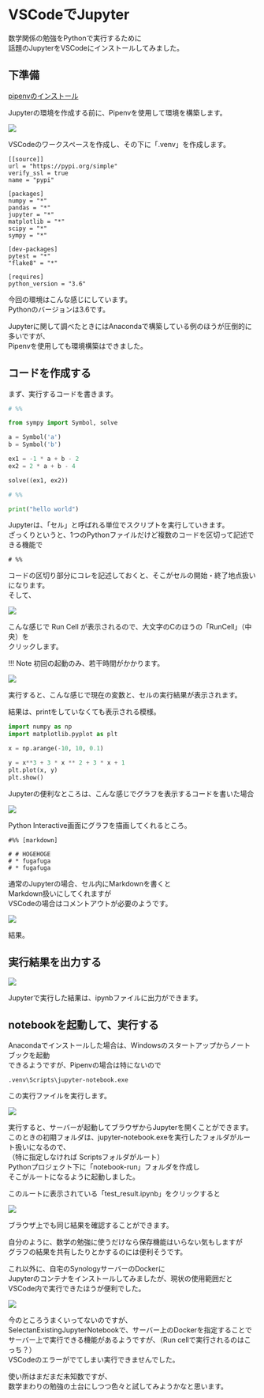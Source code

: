 # VSCodeでJupyter

<!-- SUMMARY:VSCodeでJupyter -->

数学関係の勉強をPythonで実行するために  
話題のJupyterをVSCodeにインストールしてみました。  

## 下準備

[pipenvのインストール](/10_Programming/00_PG_setup/pipenv_statup/)

Jupyterの環境を作成する前に、Pipenvを使用して環境を構築します。  

![](https://gyazo.com/bb59a891a8dea4b109982792059b6795.png)

VSCodeのワークスペースを作成し、その下に「.venv」を作成します。  

```Pipfile
[[source]]
url = "https://pypi.org/simple"
verify_ssl = true
name = "pypi"

[packages]
numpy = "*"
pandas = "*"
jupyter = "*"
matplotlib = "*"
scipy = "*"
sympy = "*"

[dev-packages]
pytest = "*"
"flake8" = "*"

[requires]
python_version = "3.6"
```
今回の環境はこんな感じにしています。  
Pythonのバージョンは3.6です。  
  
Jupyterに関して調べたときにはAnacondaで構築している例のほうが圧倒的に多いですが、  
Pipenvを使用しても環境構築はできました。

## コードを作成する

まず、実行するコードを書きます。

```python
# %%

from sympy import Symbol, solve

a = Symbol('a')
b = Symbol('b')

ex1 = -1 * a + b - 2
ex2 = 2 * a + b - 4

solve((ex1, ex2))

# %%

print("hello world")
```


Jupyterは、「セル」と呼ばれる単位でスクリプトを実行していきます。  
ざっくりというと、1つのPythonファイルだけど複数のコードを区切って記述できる機能で  

```
# %%
```
コードの区切り部分にコレを記述しておくと、そこがセルの開始・終了地点扱いになります。  
そして、  

![](https://gyazo.com/6276c083c75014b2aa1ea3928f648198.png)

こんな感じで Run Cell が表示されるので、大文字のCのほうの「RunCell」（中央）を  
クリックします。  
  
!!! Note
    初回の起動のみ、若干時間がかかります。
    

![](https://gyazo.com/54cfda0226941ef1714d0eb51267d7bb.png)

実行すると、こんな感じで現在の変数と、セルの実行結果が表示されます。  
  
結果は、printをしていなくても表示される模様。  
  

```python
import numpy as np
import matplotlib.pyplot as plt

x = np.arange(-10, 10, 0.1)

y = x**3 + 3 * x ** 2 + 3 * x + 1
plt.plot(x, y)
plt.show()
```

Jupyterの便利なところは、こんな感じでグラフを表示するコードを書いた場合  
  
![](https://gyazo.com/9ba6509c311dc4f640b8835d9234eb2a.png)

Python Interactive画面にグラフを描画してくれるところ。  
  
```
#%% [markdown]

# # HOGEHOGE
# * fugafuga
# * fugafuga
```
通常のJupyterの場合、セル内にMarkdownを書くと  
Markdown扱いにしてくれますが  
VSCodeの場合はコメントアウトが必要のようです。

![](https://gyazo.com/d0582992e0963f13529b0340b2a49973.png)

結果。  
  
## 実行結果を出力する

![](https://gyazo.com/5bdbc552c911631ed5424299dbab0b2a.png)

Jupyterで実行した結果は、ipynbファイルに出力ができます。  

## notebookを起動して、実行する

Anacondaでインストールした場合は、Windowsのスタートアップからノートブックを起動  
できるようですが、Pipenvの場合は特にないので  

```
.venv\Scripts\jupyter-notebook.exe
```

この実行ファイルを実行します。  

![](https://gyazo.com/cbb77f6f598aeaad37b95f69730570bd.png)

実行すると、サーバーが起動してブラウザからJupyterを開くことができます。  
このときの初期フォルダは、jupyter-notebook.exeを実行したフォルダがルート扱いになるので、  
（特に指定しなければ Scriptsフォルダがルート）  
Pythonプロジェクト下に「notebook-run」フォルダを作成し  
そこがルートになるように起動しました。  
  
このルートに表示されている「test_result.ipynb」をクリックすると  
  
![](https://gyazo.com/cb3960af19acd0cd2234c537cf18cf4a.png)

ブラウザ上でも同じ結果を確認することができます。  
  
自分のように、数学の勉強に使うだけなら保存機能はいらない気もしますが  
グラフの結果を共有したりとかするのには便利そうです。  
  
これ以外に、自宅のSynologyサーバーのDockerに  
Jupyterのコンテナをインストールしてみましたが、現状の使用範囲だと  
VSCode内で実行できたほうが便利でした。  
  
![](https://gyazo.com/eb56a1e0c72526debc06c3a989dfb468.png)

今のところうまくいってないのですが、  
SelectanExistingJupyterNotebookで、サーバー上のDockerを指定することで  
サーバー上で実行できる機能があるようですが、（Run cellで実行されるのはこっち？）  
VSCodeのエラーがでてしまい実行できませんでした。  
  
使い所はまだまだ未知数ですが、  
数学まわりの勉強の土台にしつつ色々と試してみようかなと思います。